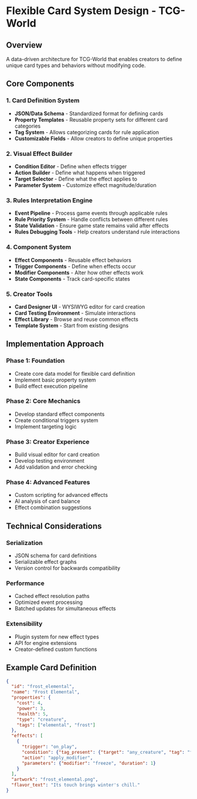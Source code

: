 # Flexible Card System Design - TCG-World

## Overview
A data-driven architecture for TCG-World that enables creators to define unique card types and behaviors without modifying code.

## Core Components

### 1. Card Definition System
- **JSON/Data Schema** - Standardized format for defining cards
- **Property Templates** - Reusable property sets for different card categories
- **Tag System** - Allows categorizing cards for rule application
- **Customizable Fields** - Allow creators to define unique properties

### 2. Visual Effect Builder
- **Condition Editor** - Define when effects trigger
- **Action Builder** - Define what happens when triggered
- **Target Selector** - Define what the effect applies to
- **Parameter System** - Customize effect magnitude/duration

### 3. Rules Interpretation Engine
- **Event Pipeline** - Process game events through applicable rules
- **Rule Priority System** - Handle conflicts between different rules
- **State Validation** - Ensure game state remains valid after effects
- **Rules Debugging Tools** - Help creators understand rule interactions

### 4. Component System
- **Effect Components** - Reusable effect behaviors
- **Trigger Components** - Define when effects occur
- **Modifier Components** - Alter how other effects work
- **State Components** - Track card-specific states

### 5. Creator Tools
- **Card Designer UI** - WYSIWYG editor for card creation
- **Card Testing Environment** - Simulate interactions
- **Effect Library** - Browse and reuse common effects
- **Template System** - Start from existing designs

## Implementation Approach

### Phase 1: Foundation
- Create core data model for flexible card definition
- Implement basic property system
- Build effect execution pipeline

### Phase 2: Core Mechanics
- Develop standard effect components
- Create conditional triggers system
- Implement targeting logic

### Phase 3: Creator Experience
- Build visual editor for card creation
- Develop testing environment
- Add validation and error checking

### Phase 4: Advanced Features
- Custom scripting for advanced effects
- AI analysis of card balance
- Effect combination suggestions

## Technical Considerations

### Serialization
- JSON schema for card definitions
- Serializable effect graphs
- Version control for backwards compatibility

### Performance
- Cached effect resolution paths
- Optimized event processing
- Batched updates for simultaneous effects

### Extensibility
- Plugin system for new effect types
- API for engine extensions
- Creator-defined custom functions

## Example Card Definition

```json
{
  "id": "frost_elemental",
  "name": "Frost Elemental",
  "properties": {
    "cost": 4,
    "power": 3,
    "health": 5,
    "type": "creature",
    "tags": ["elemental", "frost"]
  },
  "effects": [
    {
      "trigger": "on_play",
      "condition": {"tag_present": {"target": "any_creature", "tag": "fire"}},
      "action": "apply_modifier",
      "parameters": {"modifier": "freeze", "duration": 1}
    }
  ],
  "artwork": "frost_elemental.png",
  "flavor_text": "Its touch brings winter's chill."
}
```